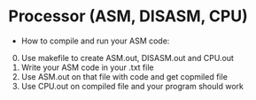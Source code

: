 # Processor (ASM, DISASM, CPU)

- How to compile and run your ASM code:
0) Use makefile to create ASM.out, DISASM.out and CPU.out
1) Write your ASM code in your .txt file
2) Use ASM.out on that file with code and get copmiled file
3) Use CPU.out on compiled file and your program should work
